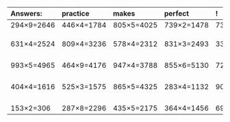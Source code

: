 | Answers: | practice | makes | perfect | ! |
| :--- | :--- | :--- | :--- | :--- |
| 294×9=2646 | 446×4=1784 | 805×5=4025 | 739×2=1478 | 736×3=2208 | 
|   |   |   |   |   | 
|   |   |   |   |   | 
|   |   |   |   |   | 
| 631×4=2524 | 809×4=3236 | 578×4=2312 | 831×3=2493 | 335×6=2010 | 
|   |   |   |   |   | 
|   |   |   |   |   | 
|   |   |   |   |   | 
|   |   |   |   |   | 
| 993×5=4965 | 464×9=4176 | 947×4=3788 | 855×6=5130 | 724×2=1448 | 
|   |   |   |   |   | 
|   |   |   |   |   | 
|   |   |   |   |   | 
|   |   |   |   |   | 
| 404×4=1616 | 525×3=1575 | 865×5=4325 | 283×4=1132 | 900×8=7200 | 
|   |   |   |   |   | 
|   |   |   |   |   | 
|   |   |   |   |   | 
|   |   |   |   |   | 
| 153×2=306 | 287×8=2296 | 435×5=2175 | 364×4=1456 | 691×6=4146 | 
